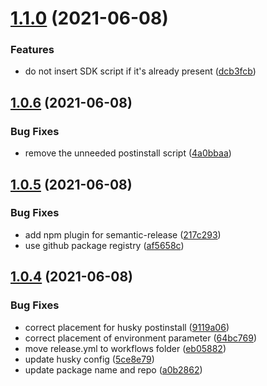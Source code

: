 # [1.1.0](https://github.com/abillionveg/react-moengage/compare/v1.0.6...v1.1.0) (2021-06-08)


### Features

* do not insert SDK script if it's already present ([dcb3fcb](https://github.com/abillionveg/react-moengage/commit/dcb3fcb15385029c69f570e92fa022f282439843))

## [1.0.6](https://github.com/abillionveg/react-moengage/compare/v1.0.5...v1.0.6) (2021-06-08)


### Bug Fixes

* remove the unneeded postinstall script ([4a0bbaa](https://github.com/abillionveg/react-moengage/commit/4a0bbaa74b33a16605bcc6cfb6e49ee763fa23d7))

## [1.0.5](https://github.com/abillionveg/react-moengage/compare/v1.0.4...v1.0.5) (2021-06-08)


### Bug Fixes

* add npm plugin for semantic-release ([217c293](https://github.com/abillionveg/react-moengage/commit/217c2932523365a652fa65d6b1333452647f1eb3))
* use github package registry ([af5658c](https://github.com/abillionveg/react-moengage/commit/af5658cf118ccaaea63493db7bf26f78c5e94601))

## [1.0.4](https://github.com/abillionveg/react-moengage/compare/v1.0.3...v1.0.4) (2021-06-08)


### Bug Fixes

* correct placement for husky postinstall ([9119a06](https://github.com/abillionveg/react-moengage/commit/9119a0663ba4bd97bd263dd45476a60db68b5d57))
* correct placement of environment parameter ([64bc769](https://github.com/abillionveg/react-moengage/commit/64bc76917168546aa83ef13b8b89f180af2feda8))
* move release.yml to workflows folder ([eb05882](https://github.com/abillionveg/react-moengage/commit/eb058820153b43166ec974fbd807136796bbe6cd))
* update husky config ([5ce8e79](https://github.com/abillionveg/react-moengage/commit/5ce8e796314057c57f96e1f06105a865edc62208))
* update package name and repo ([a0b2862](https://github.com/abillionveg/react-moengage/commit/a0b28625f17b370f1a62fd61f06ec8db097d7af7))

